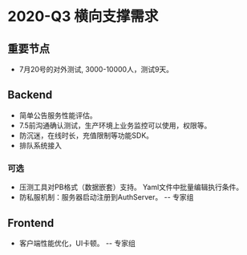 # 2020-Q3 横向支撑需求

## 重要节点

* 7月20号的对外测试, 3000-10000人，测试9天。

## Backend

* 简单公告服务性能评估。
* 7.5前沟通确认测试，生产环境上业务监控可以使用，权限等。
* 防沉迷，在线时长，充值限制等功能SDK。
* 排队系统接入

### 可选

* 压测工具对PB格式（数据嵌套）支持。 Yaml文件中批量编辑执行条件。
* 防私服机制：服务器启动注册到AuthServer。 -- 专家组

## Frontend

* 客户端性能优化，UI卡顿。 -- 专家组


